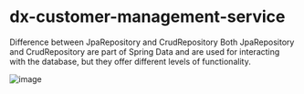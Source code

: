 # dx-customer-management-service

Difference between JpaRepository and CrudRepository
Both JpaRepository and CrudRepository are part of Spring Data and are used for interacting with the database, but they offer different levels of functionality.
						
![image](https://github.com/user-attachments/assets/4bee1578-15fb-4718-b409-b986990e7df1)


